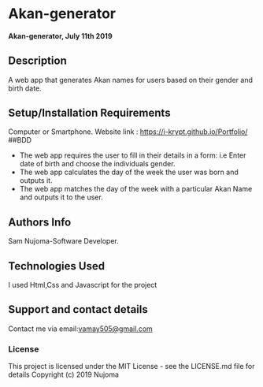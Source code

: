 # Akan-generator

#### Akan-generator, July 11th 2019
## Description
A web app that generates Akan names for users based on their gender and birth date.
## Setup/Installation Requirements
Computer or Smartphone.
Website link : https://i-krypt.github.io/Portfolio/
##BDD
* The web app requires the user to fill in their details in a form: i.e Enter date of birth and choose  the individuals gender. 
* The web app calculates the day of the week the user was born and outputs it. 
* The web app matches the day of the week with a particular Akan Name and outputs it to the user.
## Authors Info
Sam Nujoma-Software Developer.
## Technologies Used
I used Html,Css and Javascript for the project
## Support and contact details
Contact me via email:vamay505@gmail.com
### License
This project is licensed under the MIT License - see the LICENSE.md file for details
Copyright (c) 2019 Nujoma
  

